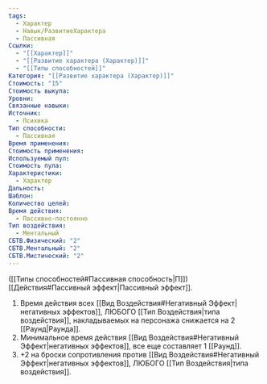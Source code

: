 ```yaml
---
tags:
  - Характер
  - Навык/РазвитиеХарактера
  - Пассивная
Ссылки:
  - "[[Характер]]"
  - "[[Развитие характера (Характер)]]"
  - "[[Типы способностей]]"
Категория: "[[Развитие характера (Характер)]]"
Стоимость: "15"
Стоимость выкупа: 
Уровни: 
Связанные навыки: 
Источник:
  - Психика
Тип способности:
  - Пассивная
Время применения: 
Стоимость применения: 
Используемый пул: 
Стоимость пула: 
Характеристики:
  - Характер
Дальность: 
Шаблон: 
Количество целей: 
Время действия:
  - Пассивно-постоянно
Тип воздействия:
  - Ментальный
СБТВ.Физический: "2"
СБТВ.Ментальный: "2"
СБТВ.Мистический: "2"
---
```

([[Типы способностей#Пассивная способность|П]]) [[Действия#Пассивный эффект|Пассивный эффект]]. 

1. Время действия всех [[Вид Воздействия#Негативный Эффект|негативных эффектов]], ЛЮБОГО [[Тип Воздействия|типа воздействия]], накладываемых на персонажа снижается на 2 [[Раунд|Раунда]]. 
2. Минимальное время действия [[Вид Воздействия#Негативный Эффект|негативных эффектов]], все еще составляет 1 [[Раунд]]. 
3. +2 на броски сопротивления против [[Вид Воздействия#Негативный Эффект|негативных эффектов]], ЛЮБОГО [[Тип Воздействия|типа воздействия]].